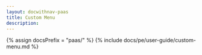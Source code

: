 ```yaml
---
layout: docwithnav-paas
title: Custom Menu
description:  
---
```


{% assign docsPrefix = "paas/" %}
{% include docs/pe/user-guide/custom-menu.md %}
